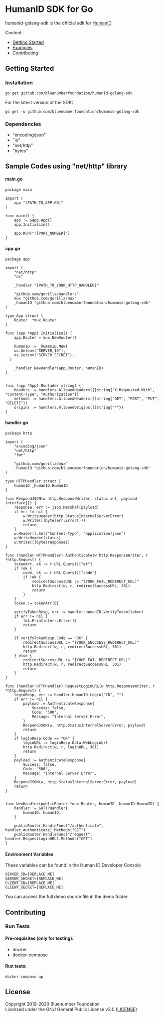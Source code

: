 
# HumanID SDK for Go
humanid-golang-sdk is the official sdk for [HumanID](https://human-id.org/).

Content:
- [Getting Started](#getting-started)
- [Examples](#sample-codes-using-"net/http"-library)
- [Contributing](#contributing)


## Getting Started

### Installation
```
go get github.com/bluenumberfoundation/humanid-golang-sdk
```
For the latest version of the SDK:
```
go get -u github.com/bluenumberfoundation/humanid-golang-sdk
```
### Dependencies
- "encoding/json"
- "io"
- "net/http"
- "bytes"

## Sample Codes using "net/http" library
#### main.go
```
package main

import (
	app "[PATH_TO_APP.GO]"
)

func main() {
	app := &app.App{}
	app.Initialize()

	app.Run(":[PORT_NUMBER]")
}

```
#### app.go

```
package app

import (
	"net/http"
	"os"

	_handler "[PATH_TO_YOUR_HTTP_HANDLER]"

	"github.com/gorilla/handlers"
	mux "github.com/gorilla/mux"
	_humanID "github.com/bluenumberfoundation/humanid-golang-sdk"
)

type App struct {
	Router  *mux.Router
}

func (app *App) Initialize() {
	app.Router = mux.NewRouter()

	humanID := _humanID.New(
    os.Getenv("SERVER_ID"),
    os.Getenv("SERVER_SECRET"),
  )

	_handler.NewHandler(app.Router, humanID)
}


func (app *App) Run(addr string) {
	headers := handlers.AllowedHeaders([]string{"X-Requested-With", "Content-Type", "Authorization"})
	methods := handlers.AllowedHeaders([]string{"GET", "POST", "PUT", "DELETE"})
	origins := handlers.AllowedOrigins([]string{"*"})
}

```
#### handler.go
```
package http

import (
	"encoding/json"
	"net/http"
	"fmt"

	"github.com/gorilla/mux"
	_humanID "github.com/bluenumberfoundation/humanid-golang-sdk"
)

type HTTPHandler struct {
	humanID _humanID.HumanID
}

func RespondJSON(w http.ResponseWriter, status int, payload interface{}) {
	response, err := json.Marshal(payload)
	if err != nil {
		w.WriteHeader(http.StatusInternalServerError)
		w.Write([]byte(err.Error()))
		return
	}
	w.Header().Set("Content-Type", "application/json")
	w.WriteHeader(status)
	w.Write([]byte(response))
}

func (handler HTTPHandler) Authenticate(w http.ResponseWriter, r *http.Request) {
	tokenArr, ok := r.URL.Query()["et"]
	if !ok {
		code, ok := r.URL.Query()["code"]
		if !ok {
			redirectSuccessURL := "[YOUR_FAIL_REDIRECT_URL]"
			http.Redirect(w, r, redirectSuccessURL, 301)
			return
		}
	}
	token := tokenArr[0]

	verifyTokenResp, err := handler.humanID.VerifyToken(token)
	if err != nil {
		fmt.Println(err.Error())
		return
	}

	if verifyTokenResp.Code == "OK" {
		redirectSuccessURL := "[YOUR_SUCCCESS_REDIRECT_URL]"
		http.Redirect(w, r, redirectSuccessURL, 301)
		return
	} else {
		redirectSuccessURL := "[YOUR_FAIL_REDIRECT_URL]"
		http.Redirect(w, r, redirectSuccessURL, 301)
		return
	}
}

func (handler HTTPHandler) RequestLoginURL(w http.ResponseWriter, r *http.Request) {
	loginResp, err := handler.humanID.Login("ID", "")
	if err != nil {
		payload := AuthenticateResponse{
			Success: false,
			Code: "500",
			Message: "Internal Server Error",
		}
		RespondJSON(w, http.StatusInternalServerError, payload)
		return
	}
	if loginResp.Code == "OK" {
		loginURL := loginResp.Data.WebLoginUrl
		http.Redirect(w, r, loginURL, 301)
		return
	}
	payload := AuthenticateResponse{
		Success: false,
		Code: "500",
		Message: "Internal Server Error",
	}
	RespondJSON(w, http.StatusInternalServerError, payload)
	return
}


func NewHandler(publicRouter *mux.Router, humanID _humanID.HumanID) {
	handler := &HTTPHandler{
		humanID: humanID,
	}

	publicRouter.HandleFunc("/authenticate", handler.Authenticate).Methods("GET")
	publicRouter.HandleFunc("/request", handler.RequestLoginURL).Methods("GET")
}

```
#### Environment Variables
These variables can be found in the Human ID Developer Console
```
SERVER_ID=[REPLACE_ME]
SERVER_SECRET=[REPLACE_ME]
CLIENT_ID=[REPLACE_ME]
CLIENT_SECRET=[REPLACE_ME]
```

You can access the full demo source file in the demo folder
## Contributing
### Run Tests
#### Pre-requisites (only for testing):
- docker
- docker-compose

#### Run tests:
```
docker-compose up
```
## License
Copyright 2019-2020 Bluenumber Foundation\
Licensed under the GNU General Public License v3.0 [(LICENSE)](https://github.com/human-internet/humanid-golang-sdk/blob/master/LICENSE)
